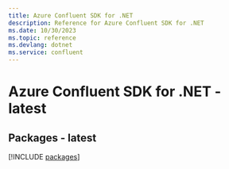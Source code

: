 ```yaml
---
title: Azure Confluent SDK for .NET
description: Reference for Azure Confluent SDK for .NET
ms.date: 10/30/2023
ms.topic: reference
ms.devlang: dotnet
ms.service: confluent
---
```

# Azure Confluent SDK for .NET - latest
## Packages - latest
[!INCLUDE [packages](confluent-index.md)]